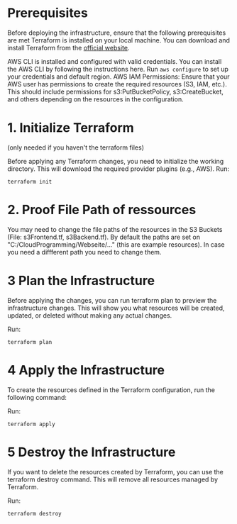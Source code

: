 # Prerequisites
Before deploying the infrastructure, ensure that the following prerequisites are met
    Terraform is installed on your local machine.
        You can download and install Terraform from the [official website](https://developer.hashicorp.com/terraform/install?product_intent=terraform).

        
AWS CLI is installed and configured with valid credentials.
You can install the AWS CLI by following the instructions here.
Run ``` aws configure ``` to set up your credentials and default region.
AWS IAM Permissions: Ensure that your AWS user has permissions to create the required resources (S3, IAM, etc.). This should include permissions for s3:PutBucketPolicy, s3:CreateBucket, and others depending on the resources in the configuration.
    
  # 1. Initialize Terraform 
  (only needed if you haven't the terraform files)


Before applying any Terraform changes, you need to initialize the working directory. This will download the required provider plugins (e.g., AWS).
Run:

    terraform init

# 2. Proof File Path of ressources
You may need to change the file paths of the resources in the S3 Buckets (File: s3Frontend.tf, s3Backend.tf). By default the paths are set on "C:/CloudProgramming/Webseite/..." (this are example resources). 
In case you need a diffferent path you need to change them.

# 3 Plan the Infrastructure

Before applying the changes, you can run terraform plan to preview the infrastructure changes. This will show you what resources will be created, updated, or deleted without making any actual changes.

Run:

    terraform plan

# 4 Apply the Infrastructure

To create the resources defined in the Terraform configuration, run the following command:

Run:

    terraform apply

# 5 Destroy the Infrastructure

If you want to delete the resources created by Terraform, you can use the terraform destroy command. This will remove all resources managed by Terraform.

Run:

    terraform destroy

